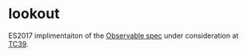 # lookout
ES2017 implimentaiton of the [Observable spec](https://github.com/tc39/proposal-observable) under consideration at [TC39](https://www.ecma-international.org/memento/TC39.htm).
